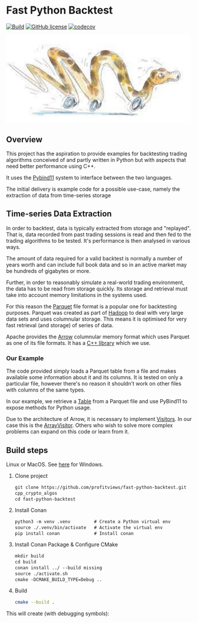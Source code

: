 # Fast Python Backtest

 [![Build](https://github.com/profitviews/fast-python-backtest/actions/workflows/cmake.yml/badge.svg)](https://github.com/profitviews/fast-python-backtest/actions)
 [![GitHub license](https://img.shields.io/badge/license-MIT-blue.svg)](https://raw.githubusercontent.com/profitviews/fast-python-backtest/master/LICENSE.MIT)
 [![codecov](https://codecov.io/gh/profitviews/fast-python-backtest/branch/main/graph/badge.svg?token=1JmtZA8soP)](https://codecov.io/gh/profitviews/fast-python-backtest)

<img src="/assets/images/fast-python.png" style="width:500px"> 

## Overview

This project has the aspiration to provide examples for backtesting trading algorithms conceived of and partly written in Python but with aspects that need better performance using C++.

It uses the [Pybind11](https://github.com/pybind/pybind11) system to interface between the two languages.

The initial delivery is example code for a possible use-case, namely the extraction of data from time-series storage

## Time-series Data Extraction

In order to backtest, data is typically extracted from storage and "replayed".  That is, data recorded from past trading sessions is read and then fed to the trading algorithms to be tested.  It's performance is then analysed in various ways.

The amount of data required for a valid backtest is normally a number of years worth and can include full book data and so in an active market may be hundreds of gigabytes or more.

Further, in order to reasonably simulate a real-world trading environment, the data has to be read from storage quickly.  Its storage and retrieval must take into account memory limitations in the systems used.

For this reason the [Parquet](https://parquet.apache.org/) file format is a popular one for backtesting purposes.  Parquet was created as part of [Hadoop](https://hadoop.apache.org/) to deal with very large data sets and uses columnular storage.  This means it is optimised for very fast retrieval (and storage) of series of data.

Apache provides the [Arrow](https://arrow.apache.org/) columnular memory format which uses Parquet as one of its file formats.  It has a [C++ library](https://arrow.apache.org/docs/cpp/) which we use.

### Our Example

The code provided simply loads a Parquet table from a file and makes available some information about it and its columns.  It is tested on only a particular file, however there's no reason it shouldn't work on other files with columns of the same types.

In our example, we retrieve a [Table](https://arrow.apache.org/docs/cpp/api/table.html#_CPPv4N5arrow5TableE) from a Parquet file and use PyBind11 to expose methods for Python usage.

Due to the architecture of Arrow, it is necessary to implement [Visitors](https://refactoring.guru/design-patterns/visitor).  In our case this is the [ArrayVisitor](https://arrow.apache.org/docs/cpp/api/array.html#_CPPv4N5arrow12ArrayVisitorE).  Others who wish to solve more complex problems can expand on this code or learn from it. 

## Build steps

Linux or MacOS.  See [here](https://github.com/profitviews/fast-python-backtest/blob/main/windows.md) for Windows.

1. Clone project
   ```
   git clone https://github.com/profitviews/fast-python-backtest.git cpp_crypto_algos
   cd fast-python-backtest
   ```

2. Install Conan
   ```
   python3 -m venv .venv         # Create a Python virtual env
   source ./.venv/bin/activate   # Activate the virtual env
   pip install conan             # Install conan
   ```

3. Install Conan Package & Configure CMake 
   ```
   mkdir build
   cd build
   conan install ../ --build missing
   source ./activate.sh
   cmake -DCMAKE_BUILD_TYPE=Debug ..
   ```
   
4. Build
   ```bash
   cmake --build .
   ```

This will create (with debugging symbols):


